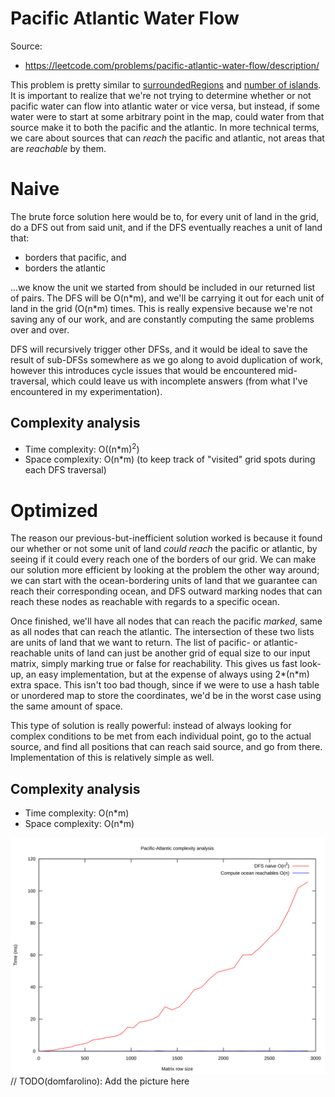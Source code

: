 # Pacific Atlantic Water Flow

Source:

 - https://leetcode.com/problems/pacific-atlantic-water-flow/description/

This problem is pretty similar to [surroundedRegions](../surroundedRegions) and
[number of islands](https://leetcode.com/problems/number-of-islands/description/).
It is important to realize that we're not trying to determine whether or not pacific
water can flow into atlantic water or vice versa, but instead, if some water were to
start at some arbitrary point in the map, could water from that source make it to both
the pacific and the atlantic. In more technical terms, we care about sources that can
_reach_ the pacific and atlantic, not areas that are _reachable_ by them.

# Naive

The brute force solution here would be to, for every unit of land in the grid, do a DFS
out from said unit, and if the DFS eventually reaches a unit of land that:

 - borders that pacific, and
 - borders the atlantic

...we know the unit we started from should be included in our returned list of pairs.
The DFS will be O(n\*m), and we'll be carrying it out for each unit of land in the grid
(O(n\*m) times. This is really expensive because we're not saving any of our work, and
are constantly computing the same problems over and over.

DFS will recursively trigger other DFSs, and it would be ideal to save the result of sub-DFSs
somewhere as we go along to avoid duplication of work, however this introduces cycle issues that
would be encountered mid-traversal, which could leave us with incomplete answers (from what I've
encountered in my experimentation).

## Complexity analysis

 - Time complexity: O((n\*m)<sup>2</sup>)
 - Space complexity: O(n\*m) (to keep track of "visited" grid spots during each DFS traversal)

# Optimized

The reason our previous-but-inefficient solution worked is because it found our whether or not
some unit of land _could reach_ the pacific or atlantic, by seeing if it could every reach one
of the borders of our grid. We can make our solution more efficient by looking at the problem
the other way around; we can start with the ocean-bordering units of land that we guarantee can
reach their corresponding ocean, and DFS outward marking nodes that can reach these nodes as
reachable with regards to a specific ocean.

Once finished, we'll have all nodes that can reach the pacific _marked_, same as all nodes that
can reach the atlantic. The intersection of these two lists are units of land that we want to
return. The list of pacific- or atlantic-reachable units of land can just be another grid of
equal size to our input matrix, simply marking true or false for reachability. This gives us
fast look-up, an easy implementation, but at the expense of always using 2\*(n\*m) extra space.
This isn't too bad though, since if we were to use a hash table or unordered map to store the
coordinates, we'd be in the worst case using the same amount of space.

This type of solution is really powerful: instead of always looking for complex conditions to
be met from each individual point, go to the actual source, and find all positions that can reach
said source, and go from there. Implementation of this is relatively simple as well.

## Complexity analysis

 - Time complexity: O(n\*m)
 - Space complexity: O(n\*m)

![performance graph](plot.svg)
// TODO(domfarolino): Add the picture here

